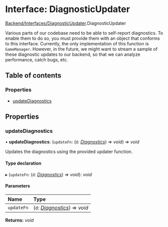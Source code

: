 # Interface: DiagnosticUpdater

[Backend/Interfaces/DiagnosticUpdater](../modules/backend_interfaces_diagnosticupdater.md).DiagnosticUpdater

Various parts of our codebase need to be able to self-report diagnostics. To enable them to do
so, you must provide them with an object that conforms to this interface. Currently, the only
implementation of this function is `GameManager`. However, in the future, we might want to stream
a sample of these diagnostic updates to our backend, so that we can analyze performance, catch
bugs, etc.

## Table of contents

### Properties

- [updateDiagnostics](backend_interfaces_diagnosticupdater.diagnosticupdater.md#updatediagnostics)

## Properties

### updateDiagnostics

• **updateDiagnostics**: (`updateFn`: (`d`: [_Diagnostics_](frontend_panes_diagnosticspane.diagnostics.md)) => _void_) => _void_

Updates the diagnostics using the provided updater function.

#### Type declaration

▸ (`updateFn`: (`d`: [_Diagnostics_](frontend_panes_diagnosticspane.diagnostics.md)) => _void_): _void_

#### Parameters

| Name       | Type                                                                            |
| :--------- | :------------------------------------------------------------------------------ |
| `updateFn` | (`d`: [_Diagnostics_](frontend_panes_diagnosticspane.diagnostics.md)) => _void_ |

**Returns:** _void_
